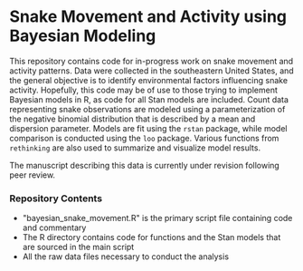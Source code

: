 # Snake Movement and Activity using Bayesian Modeling

This repository contains code for in-progress work on snake movement and activity patterns. Data were collected in the southeastern United States, and the general objective is to identify environmental factors influencing snake activity. Hopefully, this code may be of use to those trying to implement Bayesian models in R, as code for all Stan models are included. Count data representing snake observations are modeled using a parameterization of the negative binomial distribution that is described by a mean and dispersion parameter. Models are fit using the `rstan` package, while model comparison is conducted using the `loo` package. Various functions from `rethinking` are also used to summarize and visualize model results.

The manuscript describing this data is currently under revision following peer review. 

### Repository Contents

- "bayesian_snake_movement.R" is the primary script file containing code and commentary
- The R directory contains code for functions and the Stan models that are sourced in the main script
- All the raw data files necessary to conduct the analysis

